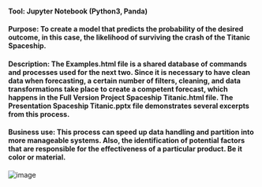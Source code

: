 #### Tool: Jupyter Notebook (Python3, Panda)

#### Purpose: To create a model that predicts the probability of the desired outcome, in this case, the likelihood of surviving the crash of the Titanic Spaceship.

#### Description: The Examples.html file is a shared database of commands and processes used for the next two. Since it is necessary to have clean data when forecasting, a certain number of filters, cleaning, and data transformations take place to create a competent forecast, which happens in the Full Version Project Spaceship Titanic.html file. The Presentation Spaceship Titanic.pptx file demonstrates several excerpts from this process.

#### Business use: This process can speed up data handling and partition into more manageable systems. Also, the identification of potential factors that are responsible for the effectiveness of a particular product. Be it color or material.
![image](https://user-images.githubusercontent.com/108850795/211638963-a52fad83-206e-4535-b2f6-e80b3b00da56.png)
